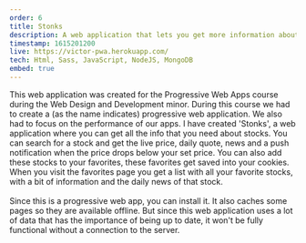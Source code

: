 ```yaml
---
order: 6
title: Stonks
description: A web application that lets you get more information about stocks. You can look up stocks and get live pricing, a daily quote, news and notifications when a certain stock drops below your desired price.
timestamp: 1615201200
live: https://victor-pwa.herokuapp.com/
tech: Html, Sass, JavaScript, NodeJS, MongoDB
embed: true
---
```


This web application was created for the Progressive Web Apps course during the Web Design and Development minor. During this course we had to create a (as the name indicates) progressive web application. We also had to focus on the performance of our apps. I have created 'Stonks', a web application where you can get all the info that you need about stocks. You can search for a stock and get the live price, daily quote, news and a push notification when the price drops below your set price. You can also add these stocks to your favorites, these favorites get saved into your cookies. When you visit the favorites page you get a list with all your favorite stocks, with a bit of information and the daily news of that stock.  
&nbsp;  
Since this is a progressive web app, you can install it. It also caches some pages so they are available offline. But since this web application uses a lot of data that has the importance of being up to date, it won't be fully functional without a connection to the server.
